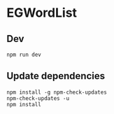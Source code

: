 # EGWordList

## Dev

`npm run dev`

## Update dependencies

`npm install -g npm-check-updates`  
`npm-check-updates -u`  
`npm install`
